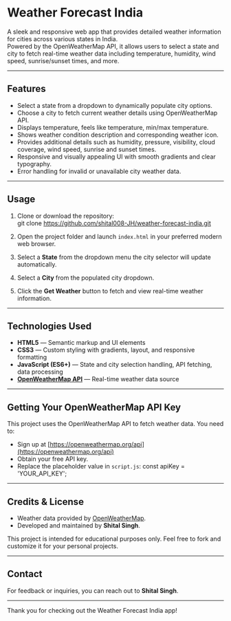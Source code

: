 # Weather Forecast India

A sleek and responsive web app that provides detailed weather information for cities across various states in India.  
Powered by the OpenWeatherMap API, it allows users to select a state and city to fetch real-time weather data including temperature, humidity, wind speed, sunrise/sunset times, and more.

---

## Features

- Select a state from a dropdown to dynamically populate city options.
- Choose a city to fetch current weather details using OpenWeatherMap API.
- Displays temperature, feels like temperature, min/max temperature.
- Shows weather condition description and corresponding weather icon.
- Provides additional details such as humidity, pressure, visibility, cloud coverage, wind speed, sunrise and sunset times.
- Responsive and visually appealing UI with smooth gradients and clear typography.
- Error handling for invalid or unavailable city weather data.

---

## Usage

1. Clone or download the repository:  
git clone https://github.com/shital008-JH/weather-forecast-india.git

2. Open the project folder and launch `index.html` in your preferred modern web browser.

3. Select a **State** from the dropdown menu the city selector will update automatically.

4. Select a **City** from the populated city dropdown.

5. Click the **Get Weather** button to fetch and view real-time weather information.

---

## Technologies Used

- **HTML5** — Semantic markup and UI elements  
- **CSS3** — Custom styling with gradients, layout, and responsive formatting  
- **JavaScript (ES6+)** — State and city selection handling, API fetching, data processing  
- **[OpenWeatherMap API](https://openweathermap.org/api)** — Real-time weather data source

---

## Getting Your OpenWeatherMap API Key

This project uses the OpenWeatherMap API to fetch weather data. You need to:

- Sign up at [https://openweathermap.org/api](https://openweathermap.org/api)
- Obtain your free API key.
- Replace the placeholder value in `script.js`:
const apiKey = 'YOUR_API_KEY';

---


## Credits & License

- Weather data provided by [OpenWeatherMap](https://openweathermap.org/).  
- Developed and maintained by **Shital Singh**.  

This project is intended for educational purposes only. Feel free to fork and customize it for your personal projects.

---

## Contact

For feedback or inquiries, you can reach out to **Shital Singh**.

---

Thank you for checking out the Weather Forecast India app!
